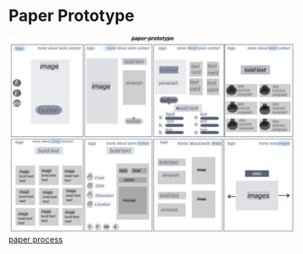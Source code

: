 # Paper Prototype

![paper-prototype](./images/paper-prototype.png)
[paper process](./images/paper-process.jpeg)
